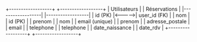+------------------+       +------------------+
|    Utilisateurs  |       |    Réservations  |
|------------------|       |------------------|
| id (PK)          |<----->| user_id (FK)     |
| nom              |       | id (PK)          |
| prenom           |       | nom              |
| email (unique)   |       | prenom           |
| adresse_postale  |       | email            |
| telephone        |       | telephone        |
| date_naissance   |       | date_rdv         |
+------------------+       +------------------+
